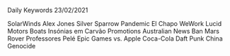 Daily Keywords 23/02/2021

SolarWinds
Alex Jones
Silver Sparrow
Pandemic
El Chapo
WeWork
Lucid Motors
Boats
Insónias em Carvão
Promotions
Australian News Ban
Mars Rover
Professores
Pelé
Epic Games vs. Apple
Coca-Cola
Daft Punk
China Genocide
